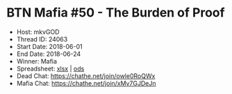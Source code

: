 # BTN Mafia #50 - The Burden of Proof

* Host: mkvGOD
* Thread ID: 24063
* Start Date: 2018-06-01
* End Date: 2018-06-24
* Winner: Mafia
* Spreadsheet: [xlsx](../../../../raw/main/btn/50/spreadsheet.xlsx) | [ods](../../../../raw/main/btn/50/spreadsheet.ods)
* Dead Chat: https://chathe.net/join/owle0RoQWx
* Mafia Chat: https://chathe.net/join/xMv7GJDeJn
